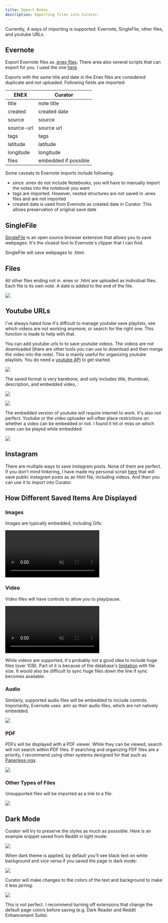 ```yaml
---
title: Import Notes
description: Importing files into Curator.
---
```


Currently, 4 ways of importing is supported: Evernote, SingleFile, other files, and youtube URLs.

## Evernote

Export Evernote files as [.enex files](https://help.evernote.com/hc/en-us/articles/209005557-Export-Notes-and-Notebooks-as-ENEX-or-HTML). There area also several scripts that can export for you. I used the one [here](https://github.com/vzhd1701/evernote-backup).


Exports with the same title and date in the Enex files are considered duplicate and not uploaded. Following fields are imported:

| ENEX     | Curator    |
|------------|------------|
| title      | note title      |
| created    | created date  |
| source     | source     |
| source-url | source url |
| tags | tags |
| latitude| latitude |
| longitude | longitude |
| files | embedded if possible |

Some caveats to Evernote imports include following:
- since .enex do not include Notebooks, you will have to manually import the notes into the notebook you want
- tags are imported. However, nested structures are not saved in .enex files and are not imported
- created date is used from Evernote as created date in Curator. This allows preservation of original save date

## SingleFile

[SingleFile](https://github.com/gildas-lormeau/SingleFile) is an open source browser extension that allows you to save webpages. It's the closest tool to Evernote's clipper that I can find. 

SingleFile will save webpages to .html.

## Files

All other files ending not in .enex or .html are uploaded as individual files. Each file is its own note. A date is added to the end of the file.

![](/images/file.png)

## Youtube URLs

I've always hated how it's difficult to manage youtube save playlists, see which videos are not working anymore, or search for the right one. This function is made to help with that.

You can add youtube urls to to save youtube videos. The videos are not downloaded (there are other tools you can use to download and then merge the video into the note). This is mainly useful for organizing youtube playlists. You do need a [youtube API](https://console.cloud.google.com/apis/library/youtube.googleapis.com) to get started.

![](/images/youtube-save.png)

The saved format is very barebone, and only includes title, thumbnail, description, and embedded video, :

![](/images/youtube-content.png)

![](/images/youtube-content2.png)

The embedded version of youtube will require internet to work. It's also not perfect. Youtube or the video uploader will often place restrictions on whether a video can be embedded or not. I found it hit or miss on which ones can be played while embedded:

![](/images/youtube-unavailable.png)


## Instagram

There are multiple ways to save instagram posts. None of them are perfect. If you don't mind tinkering, I have made my personal script [here](https://github.com/kangruixiang/instatonote) that will save public instagram posts as an html file, including videos. And then you can use it to import into Curator.


## How Different Saved Items Are Displayed

### Images 

Images are typically embedded, including Gifs:

<video autoplay muted loop>
  <source src="/images/gif.mp4" type="video/mp4">
</video>

### Video

Video files will have controls to allow you to play/pause.

<video autoplay muted loop>
  <source src="/images/video.mp4" type="video/mp4">
</video>

While videos are supported, it's probably not a good idea to include huge files (over 1GB). Part of it is because of the database's [limitation](https://pocketbase.io/docs/files-handling/) with file size. It would also be difficult to sync huge files down the line if sync becomes available. 

### Audio

Similarly, supported audio files will be embedded to include controls. Importantly, Evernote uses .amr as their audio files, which are not natively embedded. 

![](/images/audio.png)

### PDF

PDFs will be displayed with a PDF viewer. While they can be viewed, search will not search within PDF files. If searching and organizing PDF files are a priority, I recommend using other systems designed for that such as [Paperless-ngx](https://docs.paperless-ngx.com/). 

![](/images/pdf.png)


### Other Types of Files

Unsupported files will be imported as a link to a file:

![](/images/voicemail.png)


## Dark Mode

Curator will try to preserve the styles as much as posssible. Here is an example snippet saved from Reddit in light mode:

![](/images/reddit.png)

When dark theme is applied, by default you'll see black text on white background and vice versa if you saved the page in dark mode:

![](/images/reddit-dark-disabled.png)

Curator will make changes to the colors of the text and background to make it less jarring:

![](/images/reddit-dark.png)

This is not perfect. I recommend turning off extensions that change the default page colors before saving (e.g. Dark Reader and Reddit Enhancement Suite).


 